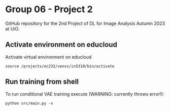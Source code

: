 # Group 06 - Project 2 

GitHub repository for the 2nd Project of DL for Image Analysis Autumn 2023 at UiO. 

## Activate environment on educloud
Activate virtual environment on educloud
```shell
source /projects/ec232/venvs/in5310/bin/activate
```

## Run training from shell
To run conditional VAE training execute (WARNING: currently throws error!):
```shell
python src/main.py -v
```



